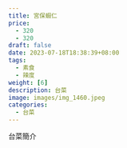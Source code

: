 ```yaml
---
title: 宮保蝦仁
price: 
  - 320 
  - 320
draft: false
date: 2023-07-18T18:38:39+08:00
tags:
  - 素食
  - 辣度
weight: [6] 
description: 台菜
image: images/img_1460.jpeg
categories:
  - 台菜
---
```


台菜簡介
